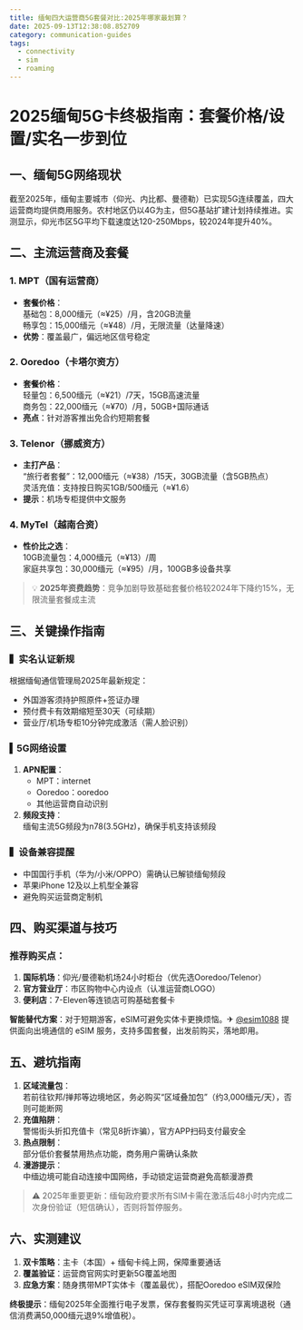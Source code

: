 ```yaml
---
title: 缅甸四大运营商5G套餐对比:2025年哪家最划算？
date: 2025-09-13T12:38:08.852709
category: communication-guides
tags:
  - connectivity
  - sim
  - roaming
---
```


# 2025缅甸5G卡终极指南：套餐价格/设置/实名一步到位

## 一、缅甸5G网络现状
截至2025年，缅甸主要城市（仰光、内比都、曼德勒）已实现5G连续覆盖，四大运营商均提供商用服务。农村地区仍以4G为主，但5G基站扩建计划持续推进。实测显示，仰光市区5G平均下载速度达120-250Mbps，较2024年提升40%。

## 二、主流运营商及套餐
### 1. MPT（国有运营商）
- **套餐价格**：  
  基础包：8,000缅元（≈¥25）/月，含20GB流量  
  畅享包：15,000缅元（≈¥48）/月，无限流量（达量降速）
- **优势**：覆盖最广，偏远地区信号稳定

### 2. Ooredoo（卡塔尔资方）
- **套餐价格**：  
  轻量包：6,500缅元（≈¥21）/7天，15GB高速流量  
  商务包：22,000缅元（≈¥70）/月，50GB+国际通话
- **亮点**：针对游客推出免合约短期套餐

### 3. Telenor（挪威资方）
- **主打产品**：  
  “旅行者套餐”：12,000缅元（≈¥38）/15天，30GB流量（含5GB热点）  
  灵活充值：支持按日购买1GB/500缅元（≈¥1.6）
- **提示**：机场专柜提供中文服务

### 4. MyTel（越南合资）
- **性价比之选**：  
  10GB流量包：4,000缅元（≈¥13）/周  
  家庭共享包：30,000缅元（≈¥95）/月，100GB多设备共享

> 💡 **2025年资费趋势**：竞争加剧导致基础套餐价格较2024年下降约15%，无限流量套餐成主流

## 三、关键操作指南
### ▍实名认证新规
根据缅甸通信管理局2025年最新规定：
- 外国游客须持护照原件+签证办理
- 预付费卡有效期缩短至30天（可续期）
- 营业厅/机场专柜10分钟完成激活（需人脸识别）

### ▍5G网络设置
1. **APN配置**：  
   - MPT：internet  
   - Ooredoo：ooredoo  
   - 其他运营商自动识别
2. **频段支持**：  
   缅甸主流5G频段为n78(3.5GHz)，确保手机支持该频段

### ▍设备兼容提醒
- 中国国行手机（华为/小米/OPPO）需确认已解锁缅甸频段
- 苹果iPhone 12及以上机型全兼容
- 避免购买运营商定制机

## 四、购买渠道与技巧
### 推荐购买点：
1. **国际机场**：仰光/曼德勒机场24小时柜台（优先选Ooredoo/Telenor）
2. **官方营业厅**：市区购物中心内设点（认准运营商LOGO）
3. **便利店**：7-Eleven等连锁店可购基础套餐卡

**智能替代方案**：对于短期游客，eSIM可避免实体卡更换烦恼。✈ [@esim1088](https://t.me/s/esim1088) 提供面向出境通信的 eSIM 服务，支持多国套餐，出发前购买，落地即用。

## 五、避坑指南
1. **区域流量包**：  
   若前往钦邦/掸邦等边境地区，务必购买“区域叠加包”（约3,000缅元/天），否则可能断网
2. **充值陷阱**：  
   警惕街头折扣充值卡（常见8折诈骗），官方APP扫码支付最安全
3. **热点限制**：  
   部分低价套餐禁用热点功能，商务用户需确认条款
4. **漫游提示**：  
   中缅边境可能自动连接中国网络，手动锁定运营商避免高额漫游费

> ⚠️ 2025年重要更新：缅甸政府要求所有SIM卡需在激活后48小时内完成二次身份验证（短信确认），否则将暂停服务。

## 六、实测建议
1. **双卡策略**：主卡（本国）+ 缅甸卡纯上网，保障重要通话
2. **覆盖验证**：运营商官网实时更新5G覆盖地图
3. **应急方案**：随身携带MPT实体卡（覆盖最优），搭配Ooredoo eSIM双保险

**终极提示**：缅甸2025年全面推行电子发票，保存套餐购买凭证可享离境退税（通信消费满50,000缅元退9%增值税）。